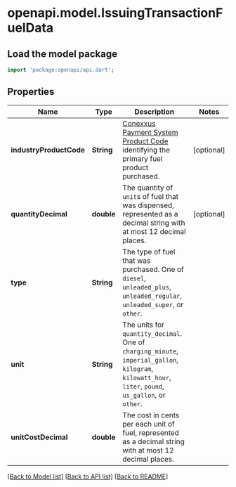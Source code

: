 # openapi.model.IssuingTransactionFuelData

## Load the model package
```dart
import 'package:openapi/api.dart';
```

## Properties
Name | Type | Description | Notes
------------ | ------------- | ------------- | -------------
**industryProductCode** | **String** | [Conexxus Payment System Product Code](https://www.conexxus.org/conexxus-payment-system-product-codes) identifying the primary fuel product purchased. | [optional] 
**quantityDecimal** | **double** | The quantity of `unit`s of fuel that was dispensed, represented as a decimal string with at most 12 decimal places. | [optional] 
**type** | **String** | The type of fuel that was purchased. One of `diesel`, `unleaded_plus`, `unleaded_regular`, `unleaded_super`, or `other`. | 
**unit** | **String** | The units for `quantity_decimal`. One of `charging_minute`, `imperial_gallon`, `kilogram`, `kilowatt_hour`, `liter`, `pound`, `us_gallon`, or `other`. | 
**unitCostDecimal** | **double** | The cost in cents per each unit of fuel, represented as a decimal string with at most 12 decimal places. | 

[[Back to Model list]](../README.md#documentation-for-models) [[Back to API list]](../README.md#documentation-for-api-endpoints) [[Back to README]](../README.md)


